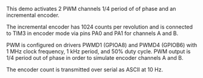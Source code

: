 This demo activates 2 PWM channels 1/4 period of of phase and an incremental
encoder.

The incremental encoder has 1024 counts per revolution and is connected to TIM3
in encoder mode via pins PA0 and PA1 for channels A and B.

PWM is configured on drivers PWMD1 (GPIOA8) and PWMD4 (GPIOB6) with 1 MHz clock
frequency, 1 kHz period, and 50% duty cycle. PWM output is 1/4 period out of
phase in order to simulate encoder channels A and B.

The encoder count is transmitted over serial as ASCII at 10 Hz.
